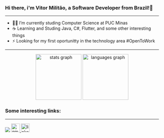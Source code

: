 ### Hi there, i'm Vitor Militão, a Software Developer from Brazil!👋
<hr>

- 👨‍💻 I’m currently studing Computer Science at PUC Minas
- ☕ Learning and Studing Java, C#, Flutter, and some other interesting things
- ⚡ Looking for my first oportunitty in the technology area #OpenToWork

<hr>

<div align="center">
  <img src="https://github-readme-stats.vercel.app/api?hide_title=false&hide_rank=false&show_icons=true&include_all_commits=true&count_private=true&disable_animations=false&theme=dark&locale=en&hide_border=false&username=militaovitor01" height="150" alt="stats graph"  />
  <img src="https://github-readme-stats.vercel.app/api/top-langs?locale=en&hide_title=false&layout=compact&card_width=320&langs_count=5&theme=dark&hide_border=false&username=militaovitor01" height="150" alt="languages graph"  />
</div>

### Some interesting links:
<hr>
<div> 
  <a href="https://instagram.com/militaovitor01" target="_blank"><img src="https://img.shields.io/badge/-Instagram-%23E4405F?style=for-the-badge&logo=instagram&logoColor=white" target="_blank"></a>
 <a href="mailto:vdiasmilitao@gmail.com" target="_blank">
    <img src="https://img.shields.io/static/v1?message=Gmail&logo=gmail&label=&color=D14836&logoColor=white&labelColor=&style=for-the-badge" height="28" alt="gmail logo"  />
  </a>
  <a href="https://www.linkedin.com/in/vitor-milit%C3%A3o-65b254252/" target="_blank">
    <img src="https://img.shields.io/static/v1?message=LinkedIn&logo=linkedin&label=&color=0077B5&logoColor=white&labelColor=&style=for-the-badge" height="28.5" alt="linkedin logo"  />
  </a>
  
  



